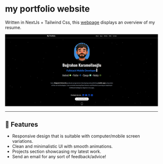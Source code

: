# my portfolio website

Written in NextJs + Tailwind Css, this [webpage](https://bugrahankaramollaoglu.com) displays an overview of my resume.


![Portfolio Preview](./assets/screenshot.png)

---

## 🎨 Features

- Responsive design that is suitable with computer/mobile screen variations.
- Clean and minimalistic UI with smooth animations.  
- Projects section showcasing my latest work.  
- Send an email for any sort of feedback/advice!  
